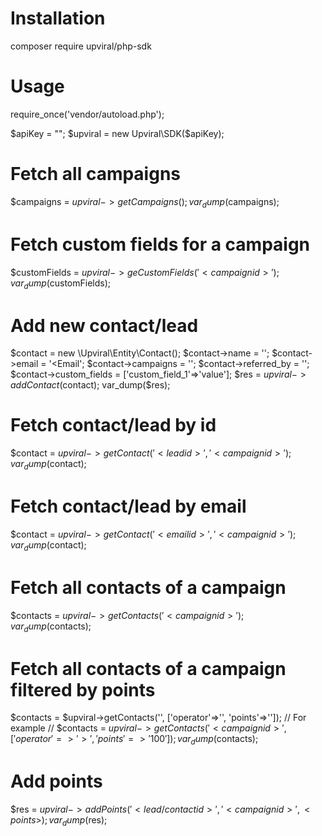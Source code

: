 # Installation
composer require upviral/php-sdk

# Usage

require_once('vendor/autoload.php');

$apiKey = "<Your API Key>";
$upviral = new Upviral\SDK($apiKey);

# Fetch all campaigns
$campaigns = $upviral->getCampaigns();
var_dump($campaigns);

# Fetch custom fields for a campaign
$customFields = $upviral->geCustomFields('<campaign id>');
var_dump($customFields);

# Add new contact/lead
$contact = new \Upviral\Entity\Contact();
$contact->name = '<Name>';
$contact->email = '<Email';
$contact->campaigns = '<campaign id>';
$contact->referred_by = '<Referal code>';
$contact->custom_fields = ['custom_field_1'=>'value'];
$res = $upviral->addContact($contact);
var_dump($res);

# Fetch contact/lead by id
$contact = $upviral->getContact('<lead id>', '<campaign id>');
var_dump($contact);

# Fetch contact/lead by email
$contact = $upviral->getContact('<email id>', '<campaign id>');
var_dump($contact);

# Fetch all contacts of a campaign
$contacts = $upviral->getContacts('<campaign id>');
var_dump($contacts);

# Fetch all contacts of a campaign filtered by points
$contacts = $upviral->getContacts('<campaign id>', ['operator'=>'<operator>', 'points'=>'<ponts>']);
// For example 
// $contacts = $upviral->getContacts('<campaign id>', ['operator'=>'>', 'points'=>'100']);
var_dump($contacts);

# Add points
$res = $upviral->addPoints('<lead/contact id>', '<campaign id>', <points>);
var_dump($res);
